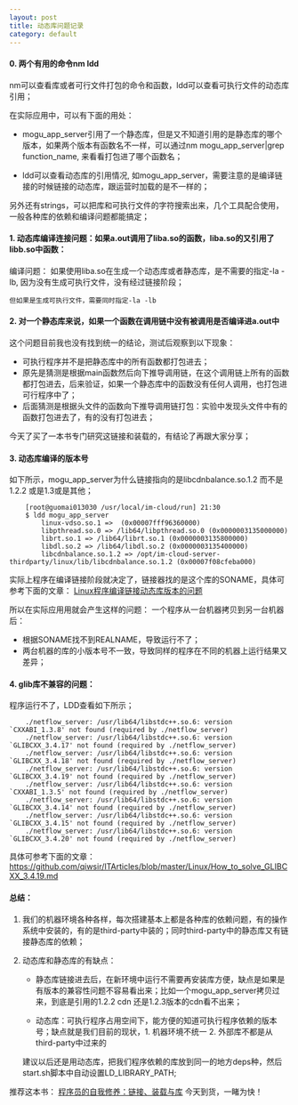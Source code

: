 ```yaml
---
layout: post
title: 动态库问题记录
category: default
---
```


#### 0\. 两个有用的命令nm ldd

nm可以查看库或者可行文件打包的命令和函数，ldd可以查看可执行文件的动态库引用；

在实际应用中，可以有下面的用处：
- mogu_app_server引用了一个静态库，但是又不知道引用的是静态库的哪个版本，如果两个版本有函数名不一样，可以通过nm mogu_app_server|grep function_name, 来看看打包进了哪个函数名；

- ldd可以查看动态库的引用情况, 如mogu_app_server，需要注意的是编译链接的时候链接的动态库，跟运营时加载的是不一样的；


另外还有strings，可以把库和可执行文件的字符搜索出来，几个工具配合使用，一般各种库的依赖和编译问题都能搞定；


#### 1\. 动态库编译连接问题：如果a.out调用了liba.so的函数，liba.so的又引用了libb.so中函数：

编译问题：
	如果使用liba.so在生成一个动态库或者静态库，是不需要的指定-la -lb, 因为没有生成可执行文件，没有经过链接阶段；

	但如果是生成可执行文件，需要同时指定-la -lb

#### 2\. 对一个静态库来说，如果一个函数在调用链中没有被调用是否编译进a.out中

这个问题目前我也没有找到统一的结论，测试后观察到以下现象：

- 可执行程序并不是把静态库中的所有函数都打包进去；
- 原先是猜测是根据main函数然后向下推导调用链，在这个调用链上所有的函数都打包进去，后来验证，如果一个静态库中的函数没有任何人调用，也打包进可行程序中了；
- 后面猜测是根据头文件的函数向下推导调用链打包：实验中发现头文件中有的函数打包进去了，有的没有打包进去；

今天了买了一本书专门研究这链接和装载的，有结论了再跟大家分享；

#### 3\. 动态库编译的版本号

如下所示，mogu_app_server为什么链接指向的是libcdnbalance.so.1.2 而不是1.2.2 或是1.3或是其他；

```
	[root@guomai013030 /usr/local/im-cloud/run] 21:30
	$ ldd mogu_app_server
		linux-vdso.so.1 =>  (0x00007fff96360000)
		libpthread.so.0 => /lib64/libpthread.so.0 (0x0000003135000000)
		librt.so.1 => /lib64/librt.so.1 (0x0000003135800000)
		libdl.so.2 => /lib64/libdl.so.2 (0x0000003135400000)
		libcdnbalance.so.1.2 => /opt/im-cloud-server-thirdparty/linux/lib/libcdnbalance.so.1.2 (0x00007f08cfeba000)
```

实际上程序在编译链接阶段就决定了，链接器找的是这个库的SONAME，具体可参考下面的文章：
[Linux程序编译链接动态库版本的问题](http://littlewhite.us/archives/301)

所以在实际应用用就会产生这样的问题： 一个程序从一台机器拷贝到另一台机器后：

- 根据SONAME找不到REALNAME，导致运行不了；
- 两台机器的库的小版本号不一致，导致同样的程序在不同的机器上运行结果又差异；


#### 4\. glib库不兼容的问题：

程序运行不了，LDD查看如下所示；

```
	./netflow_server: /usr/lib64/libstdc++.so.6: version `CXXABI_1.3.8' not found (required by ./netflow_server)
	./netflow_server: /usr/lib64/libstdc++.so.6: version `GLIBCXX_3.4.17' not found (required by ./netflow_server)
	./netflow_server: /usr/lib64/libstdc++.so.6: version `GLIBCXX_3.4.18' not found (required by ./netflow_server)
	./netflow_server: /usr/lib64/libstdc++.so.6: version `GLIBCXX_3.4.19' not found (required by ./netflow_server)
	./netflow_server: /usr/lib64/libstdc++.so.6: version `CXXABI_1.3.5' not found (required by ./netflow_server)
	./netflow_server: /usr/lib64/libstdc++.so.6: version `GLIBCXX_3.4.14' not found (required by ./netflow_server)
	./netflow_server: /usr/lib64/libstdc++.so.6: version `GLIBCXX_3.4.15' not found (required by ./netflow_server)
	./netflow_server: /usr/lib64/libstdc++.so.6: version `GLIBCXX_3.4.20' not found (required by ./netflow_server)
```

具体可参考下面的文章： 
https://github.com/qiwsir/ITArticles/blob/master/Linux/How_to_solve_GLIBCXX_3.4.19.md


#### 总结：

1. 我们的机器环境各种各样，每次搭建基本上都是各种库的依赖问题，有的操作系统中安装的，有的是third-party中装的；同时third-party中的静态库又有链接静态库的依赖；

2. 动态库和静态库的有缺点：
	- 静态库链接进去后，在新环境中运行不需要再安装库方便，缺点是如果是有版本的兼容性问题不容易看出来；比如一个mogu_app_server拷贝过来，到底是引用的1.2.2 cdn 还是1.2.3版本的cdn看不出来；

	- 动态库：可执行程序占用空间下，能方便的知道可执行程序依赖的版本号；缺点就是我们目前的现状，1. 机器环境不统一 2. 外部库不都是从third-party中过来的

	建议以后还是用动态库，把我们程序依赖的库放到同一的地方deps种，然后start.sh脚本中自动设置LD_LIBRARY_PATH;

推荐这本书： [程序员的自我修养：链接、装载与库](http://item.jd.com/10067200.html)   今天到货，一睹为快！


